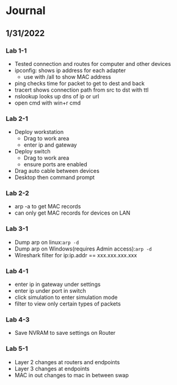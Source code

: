 # Journal

## 1/31/2022
### Lab 1-1
- Tested connection and routes for computer and other devices
- ipconfig: shows ip address for each adapter
  - use with /all to show MAC address
- ping checks time for packet to get to dest and back
- tracert shows connection path from src to dst with ttl
- nslookup looks up dns of ip or url
- open cmd with win+r cmd
### Lab 2-1
- Deploy workstation
  - Drag to work area
  - enter ip and gateway
- Deploy switch
  - Drag to work area
  - ensure ports are enabled
- Drag auto cable between devices
- Desktop then command prompt
### Lab 2-2
- arp -a to get MAC records
- can only get MAC records for devices on LAN
### Lab 3-1
- Dump arp on linux:`arp -d`
- Dump arp on Windows(requires Admin access):`arp -d`
- Wireshark filter for ip:ip.addr == xxx.xxx.xxx.xxx
### Lab 4-1
- enter ip in gateway under settings
- enter ip under port in switch
- click simulation to enter simulation mode
- filter to view only certain types of packets
### Lab 4-3
- Save NVRAM to save settings on Router
### Lab 5-1
- Layer 2 changes at routers and endpoints
- Layer 3 changes at endpoints
- MAC in out changes to mac in between swap
